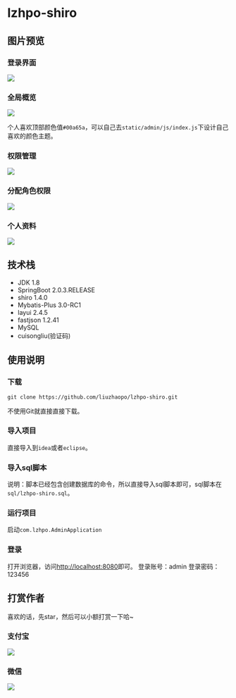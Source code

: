# lzhpo-shiro

## 图片预览

### 登录界面

![](http://cdn.liuzhaopo.top/lzhpo-shiro-login.png)

### 全局概览

![](http://cdn.liuzhaopo.top/lzhpo-shiro-%E6%9B%B4%E6%8D%A2%E7%9A%AE%E8%82%A4.png)

个人喜欢顶部颜色值`#00a65a`，可以自己去`static/admin/js/index.js`下设计自己喜欢的颜色主题。

### 权限管理

![](http://cdn.liuzhaopo.top/lzhpo-shiro-%E6%9D%83%E9%99%90%E7%AE%A1%E7%90%86.png)

### 分配角色权限

![](http://cdn.liuzhaopo.top/lzhpo-shiro-%E5%88%86%E9%85%8D%E8%A7%92%E8%89%B2%E6%9D%83%E9%99%902.png)

### 个人资料

![](http://cdn.liuzhaopo.top/lzhpo-shiro-%E4%B8%AA%E4%BA%BA%E8%B5%84%E6%96%99.png)

## 技术栈

-   JDK 1.8
-   SpringBoot 2.0.3.RELEASE
-   shiro 1.4.0
-   Mybatis-Plus 3.0-RC1
-   layui 2.4.5
-   fastjson 1.2.41
-   MySQL
-   cuisongliu(验证码)

## 使用说明

### 下载

```
git clone https://github.com/liuzhaopo/lzhpo-shiro.git
```

不使用Git就直接直接下载。

### 导入项目

直接导入到`idea`或者`eclipse`。

### 导入sql脚本

说明：脚本已经包含创建数据库的命令，所以直接导入sql脚本即可，sql脚本在`sql/lzhpo-shiro.sql`。

### 运行项目

启动`com.lzhpo.AdminApplication`

### 登录

打开浏览器，访问[http://localhost:8080](http://localhost:8080)即可。
登录账号：admin
登录密码：123456

## 打赏作者

喜欢的话，先star，然后可以小额打赏一下哈~

### 支付宝

![](http://cdn.liuzhaopo.top/%E6%94%AF%E4%BB%98%E5%AE%9D.png)

### 微信

![](http://cdn.liuzhaopo.top/%E5%BE%AE%E4%BF%A1.png)
